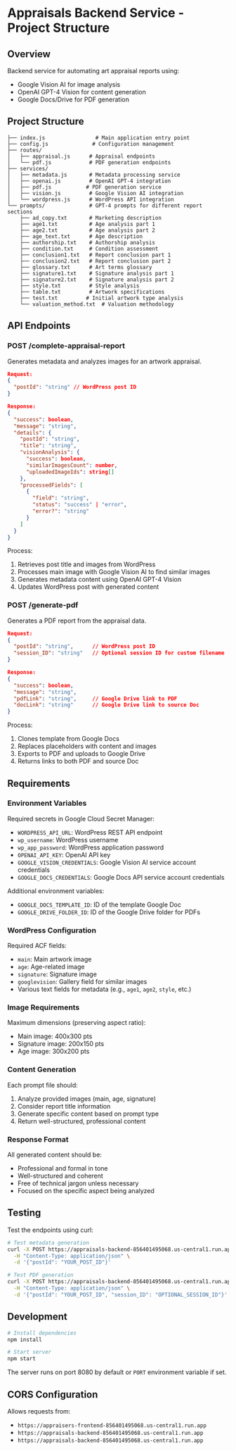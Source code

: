 # Appraisals Backend Service - Project Structure

## Overview

Backend service for automating art appraisal reports using:
- Google Vision AI for image analysis
- OpenAI GPT-4 Vision for content generation
- Google Docs/Drive for PDF generation

## Project Structure

```
├── index.js                # Main application entry point
├── config.js              # Configuration management
├── routes/
│   ├── appraisal.js      # Appraisal endpoints
│   └── pdf.js            # PDF generation endpoints
├── services/
│   ├── metadata.js       # Metadata processing service
│   ├── openai.js         # OpenAI GPT-4 integration
│   ├── pdf.js           # PDF generation service
│   ├── vision.js         # Google Vision AI integration
│   └── wordpress.js      # WordPress API integration
└── prompts/              # GPT-4 prompts for different report sections
    ├── ad_copy.txt       # Marketing description
    ├── age1.txt          # Age analysis part 1
    ├── age2.txt          # Age analysis part 2
    ├── age_text.txt      # Age description
    ├── authorship.txt    # Authorship analysis
    ├── condition.txt     # Condition assessment
    ├── conclusion1.txt   # Report conclusion part 1
    ├── conclusion2.txt   # Report conclusion part 2
    ├── glossary.txt      # Art terms glossary
    ├── signature1.txt    # Signature analysis part 1
    ├── signature2.txt    # Signature analysis part 2
    ├── style.txt         # Style analysis
    ├── table.txt         # Artwork specifications
    ├── test.txt         # Initial artwork type analysis
    └── valuation_method.txt  # Valuation methodology
```

## API Endpoints

### POST /complete-appraisal-report

Generates metadata and analyzes images for an artwork appraisal.

```json
Request:
{
  "postId": "string" // WordPress post ID
}

Response:
{
  "success": boolean,
  "message": "string",
  "details": {
    "postId": "string",
    "title": "string",
    "visionAnalysis": {
      "success": boolean,
      "similarImagesCount": number,
      "uploadedImageIds": string[]
    },
    "processedFields": [
      {
        "field": "string",
        "status": "success" | "error",
        "error?": "string"
      }
    ]
  }
}
```

Process:
1. Retrieves post title and images from WordPress
2. Processes main image with Google Vision AI to find similar images
3. Generates metadata content using OpenAI GPT-4 Vision
4. Updates WordPress post with generated content

### POST /generate-pdf

Generates a PDF report from the appraisal data.

```json
Request:
{
  "postId": "string",      // WordPress post ID
  "session_ID": "string"   // Optional session ID for custom filename
}

Response:
{
  "success": boolean,
  "message": "string",
  "pdfLink": "string",     // Google Drive link to PDF
  "docLink": "string"      // Google Drive link to source Doc
}
```

Process:
1. Clones template from Google Docs
2. Replaces placeholders with content and images
3. Exports to PDF and uploads to Google Drive
4. Returns links to both PDF and source Doc

## Requirements

### Environment Variables

Required secrets in Google Cloud Secret Manager:
- `WORDPRESS_API_URL`: WordPress REST API endpoint
- `wp_username`: WordPress username
- `wp_app_password`: WordPress application password
- `OPENAI_API_KEY`: OpenAI API key
- `GOOGLE_VISION_CREDENTIALS`: Google Vision AI service account credentials
- `GOOGLE_DOCS_CREDENTIALS`: Google Docs API service account credentials

Additional environment variables:
- `GOOGLE_DOCS_TEMPLATE_ID`: ID of the template Google Doc
- `GOOGLE_DRIVE_FOLDER_ID`: ID of the Google Drive folder for PDFs

### WordPress Configuration

Required ACF fields:
- `main`: Main artwork image
- `age`: Age-related image
- `signature`: Signature image
- `googlevision`: Gallery field for similar images
- Various text fields for metadata (e.g., `age1`, `age2`, `style`, etc.)

### Image Requirements

Maximum dimensions (preserving aspect ratio):
- Main image: 400x300 pts
- Signature image: 200x150 pts
- Age image: 300x200 pts

### Content Generation

Each prompt file should:
1. Analyze provided images (main, age, signature)
2. Consider report title information
3. Generate specific content based on prompt type
4. Return well-structured, professional content

### Response Format

All generated content should be:
- Professional and formal in tone
- Well-structured and coherent
- Free of technical jargon unless necessary
- Focused on the specific aspect being analyzed

## Testing

Test the endpoints using curl:

```bash
# Test metadata generation
curl -X POST https://appraisals-backend-856401495068.us-central1.run.app/complete-appraisal-report \
  -H "Content-Type: application/json" \
  -d '{"postId": "YOUR_POST_ID"}'

# Test PDF generation
curl -X POST https://appraisals-backend-856401495068.us-central1.run.app/generate-pdf \
  -H "Content-Type: application/json" \
  -d '{"postId": "YOUR_POST_ID", "session_ID": "OPTIONAL_SESSION_ID"}'
```

## Development

```bash
# Install dependencies
npm install

# Start server
npm start
```

The server runs on port 8080 by default or `PORT` environment variable if set.

## CORS Configuration

Allows requests from:
- `https://appraisers-frontend-856401495068.us-central1.run.app`
- `https://appraisals-backend-856401495068.us-central1.run.app`
- `https://appraisals-backend-856401495068.us-central1.run.app`